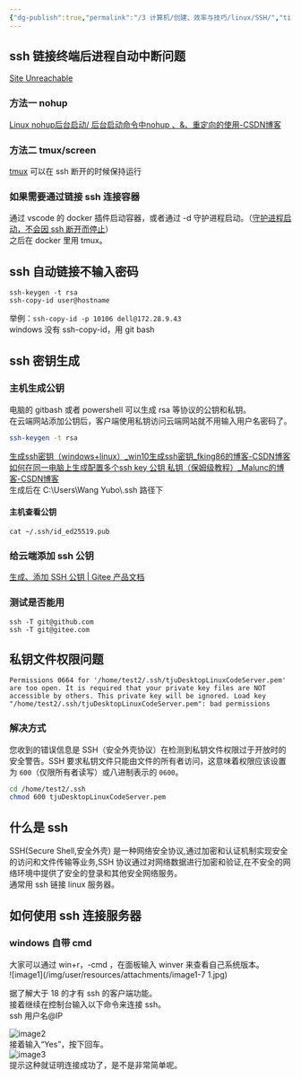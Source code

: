 ```yaml
---
{"dg-publish":true,"permalink":"/3 计算机/创建、效率与技巧/linux/SSH/","title":"SSH"}
---
```



## ssh 链接终端后进程自动中断问题
[Site Unreachable](https://www.zhihu.com/question/542936219)
### 方法一 nohup
[Linux nohup后台启动/ 后台启动命令中nohup 、&、重定向的使用-CSDN博客](https://blog.csdn.net/weixin_49114503/article/details/134266408)
### 方法二 tmux/screen
[tmux](linux软件/tmux.md) 可以在 ssh 断开的时候保持运行
### 如果需要通过链接 ssh 连接容器
通过 vscode 的 docker 插件启动容器，或者通过 -d 守护进程启动。（[守护进程启动，不会因 ssh 断开而停止](../编程工具/docker/docker使用.md#守护进程启动，不会因%20ssh%20断开而停止)）  
之后在 docker 里用 tmux。

## ssh 自动链接不输入密码
```
ssh-keygen -t rsa
ssh-copy-id user@hostname
```
举例：`ssh-copy-id -p 10106 dell@172.28.9.43`  
windows 没有 ssh-copy-id，用 git bash
## ssh 密钥生成
### 主机生成公钥
电脑的 gitbash 或者 powershell 可以生成 rsa 等协议的公钥和私钥。  
在云端网站添加公钥后，客户端使用私钥访问云端网站就不用输入用户名密码了。  
```sh
ssh-keygen -t rsa  
```
[生成ssh密钥（windows+linux）\_win10生成ssh密钥\_fking86的博客-CSDN博客](https://blog.csdn.net/jinxinxin1314/article/details/130997376)  
[如何在同一电脑上生成配置多个ssh key 公钥 私钥（保姆级教程）\_Malunc的博客-CSDN博客](https://blog.csdn.net/qq_55558061/article/details/124117445)  
生成后在 C:\Users\Wang Yubo\\.ssh 路径下
#### 主机查看公钥
```
cat ~/.ssh/id_ed25519.pub
```
### 给云端添加 ssh 公钥
[生成、添加 SSH 公钥 | Gitee 产品文档](https://help.gitee.com/repository/ssh-key/generate-and-add-ssh-public-key)
### 测试是否能用
```shell
ssh -T git@github.com
ssh -T git@gitee.com
```

## 私钥文件权限问题
```
Permissions 0664 for '/home/test2/.ssh/tjuDesktopLinuxCodeServer.pem' are too open. It is required that your private key files are NOT accessible by others. This private key will be ignored. Load key "/home/test2/.ssh/tjuDesktopLinuxCodeServer.pem": bad permissions
```
### 解决方式
您收到的错误信息是 SSH（安全外壳协议）在检测到私钥文件权限过于开放时的安全警告。SSH 要求私钥文件只能由文件的所有者访问，这意味着权限应该设置为 `600`（仅限所有者读写）或八进制表示的 `0600`。
```sh
cd /home/test2/.ssh
chmod 600 tjuDesktopLinuxCodeServer.pem
```

## 什么是 ssh
SSH(Secure Shell,安全外壳) 是一种网络安全协议,通过加密和认证机制实现安全的访问和文件传输等业务,SSH 协议通过对网络数据进行加密和验证,在不安全的网络环境中提供了安全的登录和其他安全网络服务。  
通常用 ssh 链接 linux 服务器。

## 如何使用 ssh 连接服务器
### windows 自带 cmd
大家可以通过 win+r，-cmd ，在面板输入 winver 来查看自己系统版本。  
![image1](/img/user/resources/attachments/image1-7 1.jpg)

据了解大于 18 的才有 ssh 的客户端功能。  
接着继续在控制台输入以下命令来连接 ssh。  
ssh 用户名@IP

![image2](/img/user/resources/attachments/image2-34.png)  
接着输入“Yes”，按下回车。  
![image3](/img/user/resources/attachments/image3-21.png)  
提示这种就证明连接成功了，是不是非常简单呢。